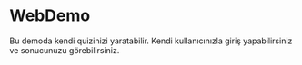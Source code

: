 # WebDemo
Bu demoda kendi quizinizi yaratabilir. Kendi kullanıcınızla giriş yapabilirsiniz ve sonucunuzu görebilirsiniz.
